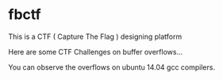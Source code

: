 # fbctf

This is a CTF ( Capture The Flag ) designing platform

Here are some CTF Challenges on buffer overflows...

You can observe the overflows on ubuntu 14.04 gcc compilers.

